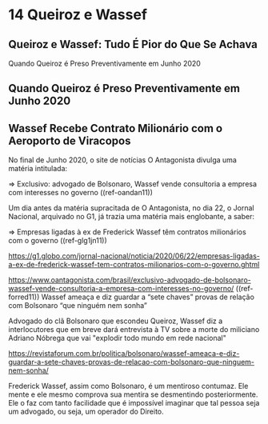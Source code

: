 # 14  Queiroz e Wassef

## Queiroz e Wassef: Tudo É Pior do Que Se Achava

Quando Queiroz é Preso Preventivamente em Junho 2020

## Quando Queiroz é Preso Preventivamente em Junho 2020


## Wassef Recebe Contrato Milionário com o Aeroporto de Viracopos

No final de Junho 2020, o site de notícias O Antagonista divulga uma matéria intitulada: 

  => Exclusivo: advogado de Bolsonaro, Wassef vende consultoria a empresa com interesses no governo ((ref-oandan11))

Um dia antes da matéria supracitada de O Antagonista, no dia 22, o Jornal Nacional, arquivado no G1, já trazia uma matéria mais englobante, a saber:

  => Empresas ligadas à ex de Frederick Wassef têm contratos milionários com o governo ((ref-glg1jn11))
  

https://g1.globo.com/jornal-nacional/noticia/2020/06/22/empresas-ligadas-a-ex-de-frederick-wassef-tem-contratos-milionarios-com-o-governo.ghtml

https://www.oantagonista.com/brasil/exclusivo-advogado-de-bolsonaro-wassef-vende-consultoria-a-empresa-com-interesses-no-governo/
((ref-forred11))
Wassef ameaça e diz guardar a “sete chaves” provas de relação com Bolsonaro “que ninguém nem sonha”

Advogado do clã Bolsonaro que escondeu Queiroz, Wassef diz a interlocutores que em breve dará entrevista à TV sobre a morte do miliciano Adriano Nóbrega que vai "explodir todo mundo em rede nacional"

https://revistaforum.com.br/politica/bolsonaro/wassef-ameaca-e-diz-guardar-a-sete-chaves-provas-de-relacao-com-bolsonaro-que-ninguem-nem-sonha/

Frederick Wassef, assim como Bolsonaro, é um mentiroso contumaz. Ele mente e ele mesmo comprova sua mentira se desmentindo posteriormente. Ele o faz com tanto facilidade que é impossível imaginar que tal pessoa seja um advogado, ou seja, um operador do Direito.
